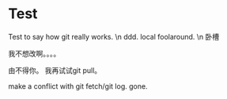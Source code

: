 # Test
Test to say how git really works.
\n
ddd. local foolaround.
\n
卧槽

我不想改啊。。。。

由不得你。 我再试试git pull。

make a conflict with git fetch/git log.
gone.
